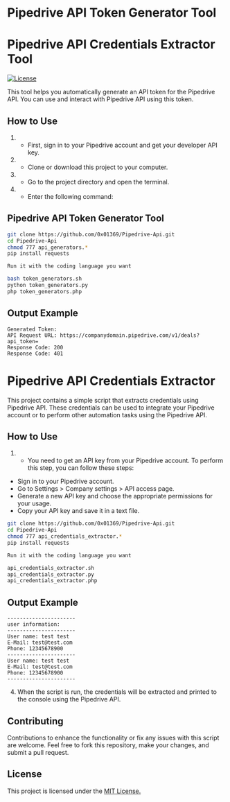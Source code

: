 # Pipedrive API Token Generator Tool
# Pipedrive API Credentials Extractor Tool

[![License](https://img.shields.io/badge/license-MIT-blue.svg)](LICENSE)


This tool helps you automatically generate an API token for the Pipedrive API. You can use and interact with Pipedrive API using this token.

## How to Use

1. - First, sign in to your Pipedrive account and get your developer API key.
2. - Clone or download this project to your computer.
3. - Go to the project directory and open the terminal.
4. - Enter the following command:

## Pipedrive API Token Generator Tool

```bash
git clone https://github.com/0x01369/Pipedrive-Api.git
cd Pipedrive-Api
chmod 777 api_generators.*
pip install requests

Run it with the coding language you want

bash token_generators.sh
python token_generators.py
php token_generators.php
```
## Output Example
```code
Generated Token: 
API Request URL: https://companydomain.pipedrive.com/v1/deals?api_token=
Response Code: 200
Response Code: 401
```

# Pipedrive API Credentials Extractor

This project contains a simple script that extracts credentials using Pipedrive API. These credentials can be used to integrate your Pipedrive account or to perform other automation tasks using the Pipedrive API.

## How to Use

1. - You need to get an API key from your Pipedrive account. To perform this step, you can follow these steps:
- Sign in to your Pipedrive account.
- Go to Settings > Company settings > API access page.
- Generate a new API key and choose the appropriate permissions for your usage.
- Copy your API key and save it in a text file.

```bash
git clone https://github.com/0x01369/Pipedrive-Api.git
cd Pipedrive-Api
chmod 777 api_credentials_extractor.*
pip install requests

Run it with the coding language you want

api_credentials_extractor.sh
api_credentials_extractor.py
api_credentials_extractor.php
```
## Output Example
```code
----------------------
user information:
----------------------
User name: test test
E-Mail: test@test.com
Phone: 12345678900
----------------------
User name: test test
E-Mail: test@test.com
Phone: 12345678900
----------------------
```
4. When the script is run, the credentials will be extracted and printed to the console using the Pipedrive API.

## Contributing
Contributions to enhance the functionality or fix any issues with this script are welcome. Feel free to fork this repository, make your changes, and submit a pull request.

## License
This project is licensed under the [MIT License.](LICENSE)

